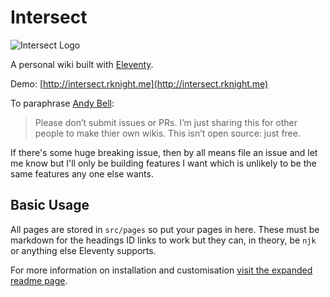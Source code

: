# Intersect

<img src="src/_eleventy/assets/img/logos/readme_logo.png" alt="Intersect Logo">

A personal wiki built with [Eleventy](https://11ty.dev).

Demo: [http://intersect.rknight.me](http://intersect.rknight.me)

To paraphrase [Andy Bell](https://github.com/andy-piccalilli/11ty-base):

> Please don’t submit issues or PRs. I’m just sharing this for other people to make thier own wikis. This isn’t open source: just free.

If there's some huge breaking issue, then by all means file an issue and let me know but I'll only be building features I want which is unlikely to be the same features any one else wants.

## Basic Usage

All pages are stored in `src/pages` so put your pages in here. These must be markdown for the headings ID links to work but they can, in theory, be `njk` or anything else Eleventy supports.

For more information on installation and customisation [visit the expanded readme page](https://intersect.rknight.me/meta/readme).

